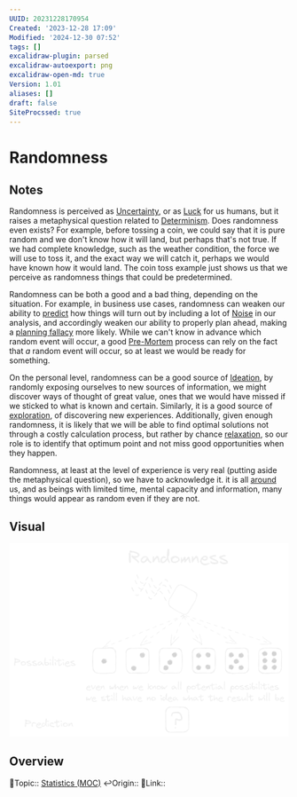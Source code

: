 ```yaml
---
UUID: 20231228170954
Created: '2023-12-28 17:09'
Modified: '2024-12-30 07:52'
tags: []
excalidraw-plugin: parsed
excalidraw-autoexport: png
excalidraw-open-md: true
Version: 1.01
aliases: []
draft: false
SiteProcssed: true
---
```


# Randomness

## Notes

Randomness is perceived as [Uncertainty](/notes/uncertainty.md), or as [Luck](/notes/luck.md) for us humans, but it raises a metaphysical question related to [Determinism](/notes/determinism.md). Does randomness even exists? For example, before tossing a coin, we could say that it is pure random and we don't know how it will land, but perhaps that's not true. If we had complete knowledge, such as the weather condition, the force we will use to toss it, and the exact way we will catch it, perhaps we would have known how it would land. The coin toss example just shows us that we perceive as randomness things that could be predetermined.

Randomness can be both a good and a bad thing, depending on the situation. For example, in business use cases, randomness can weaken our ability to [predict](/notes/prediction.md) how things will turn out by including a lot of [Noise](/notes/noise.md) in our analysis, and accordingly weaken our ability to properly plan ahead, making a [planning fallacy](/notes/planning-fallacy.md) more likely. While we can't know in advance which random event will occur, a good [Pre-Mortem](/notes/pre-mortem.md) process can rely on the fact that *a* random event will occur, so at least we would be ready for something.

On the personal level, randomness can be a good source of [Ideation](/notes/ideation.md), by randomly exposing ourselves to new sources of information, we might discover ways of thought of great value, ones that we would have missed if we sticked to what is known and certain. Similarly, it is a good source of [exploration](/notes/exploration.md), of discovering new experiences. Additionally, given enough randomness, it is likely that we will be able to find optimal solutions not through a costly calculation process, but rather by chance [relaxation](/notes/solve-the-easier-problem.md), so our role is to identify that optimum point and not miss good opportunities when they happen.

Randomness, at least at the level of experience is very real (putting aside the metaphysical question), so we have to acknowledge it. it is all [around](/notes/life-is-change.md) us, and as beings with limited time, mental capacity and information, many things would appear as random even if they are not.

## Visual

![Randomness.webp](/notes/randomness.webp)

## Overview
🔼Topic:: [Statistics (MOC)](/mocs/statistics-moc.md)
↩️Origin::
🔗Link::

